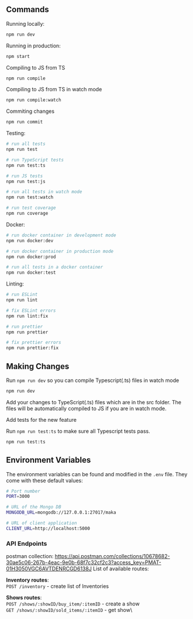 ## Commands

Running locally:

```bash
npm run dev
```

Running in production:

```bash
npm start
```

Compiling to JS from TS

```bash
npm run compile
```

Compiling to JS from TS in watch mode

```bash
npm run compile:watch
```

Commiting changes

```bash
npm run commit
```

Testing:

```bash
# run all tests
npm run test

# run TypeScript tests
npm run test:ts

# run JS tests
npm run test:js

# run all tests in watch mode
npm run test:watch

# run test coverage
npm run coverage
```

Docker:

```bash
# run docker container in development mode
npm run docker:dev

# run docker container in production mode
npm run docker:prod

# run all tests in a docker container
npm run docker:test
```

Linting:

```bash
# run ESLint
npm run lint

# fix ESLint errors
npm run lint:fix

# run prettier
npm run prettier

# fix prettier errors
npm run prettier:fix
```

## Making Changes

Run `npm run dev` so you can compile Typescript(.ts) files in watch mode

```bash
npm run dev
```

Add your changes to TypeScript(.ts) files which are in the src folder. The files will be automatically compiled to JS if you are in watch mode.

Add tests for the new feature

Run `npm run test:ts` to make sure all Typescript tests pass.

```bash
npm run test:ts
```

## Environment Variables

The environment variables can be found and modified in the `.env` file. They come with these default values:

```bash
# Port number
PORT=3000

# URL of the Mongo DB
MONGODB_URL=mongodb://127.0.0.1:27017/maka

# URL of client application
CLIENT_URL=http://localhost:5000
```
### API Endpoints
postman collection: https://api.postman.com/collections/10678682-30ae5c06-267b-4eac-9e0b-68f7c32cf2c3?access_key=PMAT-01H3050VGC6AVTDENRCGD6138J
List of available routes:


**Inventory routes**:\
`POST /inventory` - create list of Inventories

**Shows routes**:\
`POST /shows/:showID/buy_item/:itemID` - create a show\
`GET /shows/:showID/sold_items/:itemID` - get show\